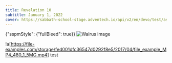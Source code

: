 ```yaml
---
title: Revelation 10
subtitle: January 1, 2022
cover: https://sabbath-school-stage.adventech.io/api/v2/en/devo/test/assets/lighthouse.png
---
```


{"sspmStyle": {"fullBleed": true}}
![Walrus image](https://sabbath-school-stage.adventech.io/api/v2/en/devo/test/assets/pug.png)

!a[https://file-examples.com/storage/fed001dfc36547d0292f8e5/2017/04/file_example_MP4_480_1_5MG.mp4] test